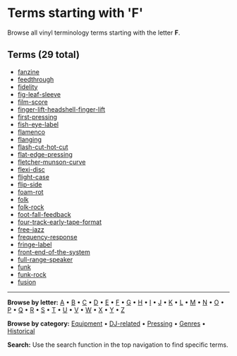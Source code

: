 # Terms starting with 'F'

Browse all vinyl terminology terms starting with the letter **F**.

## Terms (29 total)

- [fanzine](../terms/f/fanzine.md)
- [feedthrough](../terms/f/feedthrough.md)
- [fidelity](../terms/f/fidelity.md)
- [fig-leaf-sleeve](../terms/f/fig-leaf-sleeve.md)
- [film-score](../terms/f/film-score.md)
- [finger-lift-headshell-finger-lift](../terms/f/finger-lift-headshell-finger-lift.md)
- [first-pressing](../terms/f/first-pressing.md)
- [fish-eye-label](../terms/f/fish-eye-label.md)
- [flamenco](../terms/f/flamenco.md)
- [flanging](../terms/f/flanging.md)
- [flash-cut-hot-cut](../terms/f/flash-cut-hot-cut.md)
- [flat-edge-pressing](../terms/f/flat-edge-pressing.md)
- [fletcher-munson-curve](../terms/f/fletcher-munson-curve.md)
- [flexi-disc](../terms/f/flexi-disc.md)
- [flight-case](../terms/f/flight-case.md)
- [flip-side](../terms/f/flip-side.md)
- [foam-rot](../terms/f/foam-rot.md)
- [folk](../terms/f/folk.md)
- [folk-rock](../terms/f/folk-rock.md)
- [foot-fall-feedback](../terms/f/foot-fall-feedback.md)
- [four-track-early-tape-format](../terms/f/four-track-early-tape-format.md)
- [free-jazz](../terms/f/free-jazz.md)
- [frequency-response](../terms/f/frequency-response.md)
- [fringe-label](../terms/f/fringe-label.md)
- [front-end-of-the-system](../terms/f/front-end-of-the-system.md)
- [full-range-speaker](../terms/f/full-range-speaker.md)
- [funk](../terms/f/funk.md)
- [funk-rock](../terms/f/funk-rock.md)
- [fusion](../terms/f/fusion.md)


---

**Browse by letter:** [A](a.md) • [B](b.md) • [C](c.md) • [D](d.md) • [E](e.md) • [F](f.md) • [G](g.md) • [H](h.md) • [I](i.md) • [J](j.md) • [K](k.md) • [L](l.md) • [M](m.md) • [N](n.md) • [O](o.md) • [P](p.md) • [Q](q.md) • [R](r.md) • [S](s.md) • [T](t.md) • [U](u.md) • [V](v.md) • [W](w.md) • [X](x.md) • [Y](y.md) • [Z](z.md)

**Browse by category:** [Equipment](../tags/equipment.md) • [DJ-related](../tags/dj-related.md) • [Pressing](../tags/pressing.md) • [Genres](../tags/genres.md) • [Historical](../tags/historical.md)

**Search:** Use the search function in the top navigation to find specific terms.
